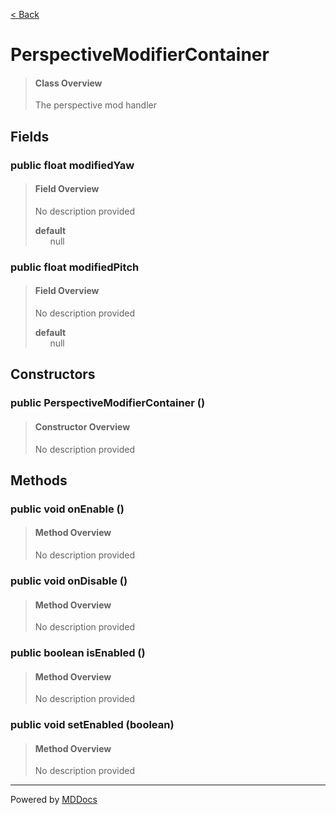 [< Back](../README.md)
# PerspectiveModifierContainer #
>#### Class Overview ####
>The perspective mod handler
## Fields ##
### public float modifiedYaw ###
>#### Field Overview ####
>No description provided
>
>**default**<br />
>&nbsp;&nbsp;&nbsp;&nbsp;&nbsp;&nbsp;null
>
### public float modifiedPitch ###
>#### Field Overview ####
>No description provided
>
>**default**<br />
>&nbsp;&nbsp;&nbsp;&nbsp;&nbsp;&nbsp;null
>
## Constructors ##
### public PerspectiveModifierContainer () ###
>#### Constructor Overview ####
>No description provided
>
## Methods ##
### public void onEnable () ###
>#### Method Overview ####
>No description provided
>
### public void onDisable () ###
>#### Method Overview ####
>No description provided
>
### public boolean isEnabled () ###
>#### Method Overview ####
>No description provided
>
### public void setEnabled (boolean) ###
>#### Method Overview ####
>No description provided
>

---
Powered by [MDDocs](https://github.com/VRCube/MDDocs)